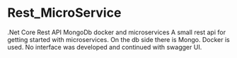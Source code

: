 # Rest_MicroService
.Net Core Rest API MongoDb docker and microservices
A small rest api for getting started with microservices. On the db side there is Mongo. Docker is used. No interface was developed and continued with swagger UI. 
